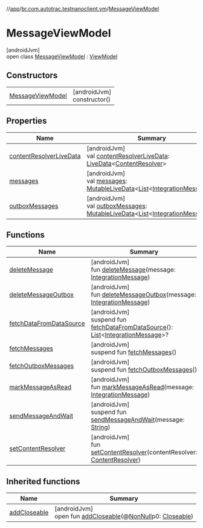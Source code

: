 //[app](../../../index.md)/[br.com.autotrac.testnanoclient.vm](../index.md)/[MessageViewModel](index.md)

# MessageViewModel

[androidJvm]\
open class [MessageViewModel](index.md) : [ViewModel](https://developer.android.com/reference/kotlin/androidx/lifecycle/ViewModel.html)

## Constructors

| | |
|---|---|
| [MessageViewModel](-message-view-model.md) | [androidJvm]<br>constructor() |

## Properties

| Name | Summary |
|---|---|
| [contentResolverLiveData](content-resolver-live-data.md) | [androidJvm]<br>val [contentResolverLiveData](content-resolver-live-data.md): [LiveData](https://developer.android.com/reference/kotlin/androidx/lifecycle/LiveData.html)&lt;[ContentResolver](https://developer.android.com/reference/kotlin/android/content/ContentResolver.html)&gt; |
| [messages](messages.md) | [androidJvm]<br>val [messages](messages.md): [MutableLiveData](https://developer.android.com/reference/kotlin/androidx/lifecycle/MutableLiveData.html)&lt;[List](https://kotlinlang.org/api/latest/jvm/stdlib/kotlin.collections/-list/index.html)&lt;[IntegrationMessage](../../br.com.autotrac.testnanoclient.models/-integration-message/index.md)&gt;&gt; |
| [outboxMessages](outbox-messages.md) | [androidJvm]<br>val [outboxMessages](outbox-messages.md): [MutableLiveData](https://developer.android.com/reference/kotlin/androidx/lifecycle/MutableLiveData.html)&lt;[List](https://kotlinlang.org/api/latest/jvm/stdlib/kotlin.collections/-list/index.html)&lt;[IntegrationMessage](../../br.com.autotrac.testnanoclient.models/-integration-message/index.md)&gt;&gt; |

## Functions

| Name | Summary |
|---|---|
| [deleteMessage](delete-message.md) | [androidJvm]<br>fun [deleteMessage](delete-message.md)(message: [IntegrationMessage](../../br.com.autotrac.testnanoclient.models/-integration-message/index.md)) |
| [deleteMessageOutbox](delete-message-outbox.md) | [androidJvm]<br>fun [deleteMessageOutbox](delete-message-outbox.md)(message: [IntegrationMessage](../../br.com.autotrac.testnanoclient.models/-integration-message/index.md)) |
| [fetchDataFromDataSource](fetch-data-from-data-source.md) | [androidJvm]<br>suspend fun [fetchDataFromDataSource](fetch-data-from-data-source.md)(): [List](https://kotlinlang.org/api/latest/jvm/stdlib/kotlin.collections/-list/index.html)&lt;[IntegrationMessage](../../br.com.autotrac.testnanoclient.models/-integration-message/index.md)&gt;? |
| [fetchMessages](fetch-messages.md) | [androidJvm]<br>suspend fun [fetchMessages](fetch-messages.md)() |
| [fetchOutboxMessages](fetch-outbox-messages.md) | [androidJvm]<br>suspend fun [fetchOutboxMessages](fetch-outbox-messages.md)() |
| [markMessageAsRead](mark-message-as-read.md) | [androidJvm]<br>fun [markMessageAsRead](mark-message-as-read.md)(message: [IntegrationMessage](../../br.com.autotrac.testnanoclient.models/-integration-message/index.md)) |
| [sendMessageAndWait](send-message-and-wait.md) | [androidJvm]<br>suspend fun [sendMessageAndWait](send-message-and-wait.md)(message: [String](https://kotlinlang.org/api/latest/jvm/stdlib/kotlin/-string/index.html)) |
| [setContentResolver](set-content-resolver.md) | [androidJvm]<br>fun [setContentResolver](set-content-resolver.md)(contentResolver: [ContentResolver](https://developer.android.com/reference/kotlin/android/content/ContentResolver.html)) |

## Inherited functions

| Name | Summary |
|---|---|
| [addCloseable](../-reset-database-view-model/index.md#264516373%2FFunctions%2F-912451524) | [androidJvm]<br>open fun [addCloseable](../-reset-database-view-model/index.md#264516373%2FFunctions%2F-912451524)(@[NonNull](https://developer.android.com/reference/kotlin/androidx/annotation/NonNull.html)p0: [Closeable](https://developer.android.com/reference/kotlin/java/io/Closeable.html)) |
